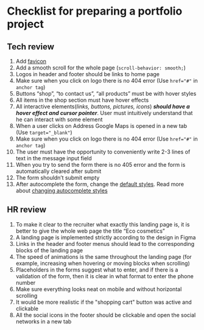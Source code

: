 
# Checklist for preparing a portfolio project

## Tech review

1. Add [favicon](http://joxi.ru/vAWodq7u31pWqA)
2. Add a smooth scroll for the whole page (`scroll-behavior: smooth;`)
3. Logos in header and footer should be links to home page
4. Make sure when you click on logo there is no 404 error (Use `href="#"` in `anchor tag`)
5. Buttons “shop”, “to contact us”, “all products” must be with hover styles
6. All items in the shop section must have hover effects
7. All interactive elements(*links, buttons, pictures, icons*) ***should have a hover effect and cursor pointer***. User must intuitively understand that he can interact with some element
8. When a user clicks on Address Google Maps is opened in a new tab (Use `target="_blank"`)
9. Make sure when you click on logo there is no 404 error (Use `href="#"` in `anchor tag`)
10. The user must have the opportunity to conveniently write 2-3 lines of text in the message input field
11. When you try to send the form there is no 405 error and the form is automatically cleared after submit
12. The form shouldn’t submit empty
13. After autocomplete the form, change the [default styles](http://joxi.ru/ZrJobRLuQ9qp5m). Read more about [changing autocomplete styles](https://css-tricks.com/snippets/css/change-autocomplete-styles-webkit-browsers/)

## HR review

1. To make it clear to the recruiter what exactly this landing page is, it is better to give the whole web page the title “Eco cosmetics”
2. A landing page is implemented strictly according to the design in Figma
3. Links in the header and footer menus should lead to the corresponding blocks of the landing page
4. The speed of animations is the same throughout the landing page (for example, increasing when hovering or moving blocks when scrolling)
5. Placeholders in the forms suggest what to enter, and if there is a validation of the form, then it is clear in what format to enter the phone number
6. Make sure everything looks neat on mobile and without horizontal scrolling
7. It would be more realistic if the "shopping cart" button was active and clickable
8. All the social icons in the footer should be clickable and open the social networks in a new tab

